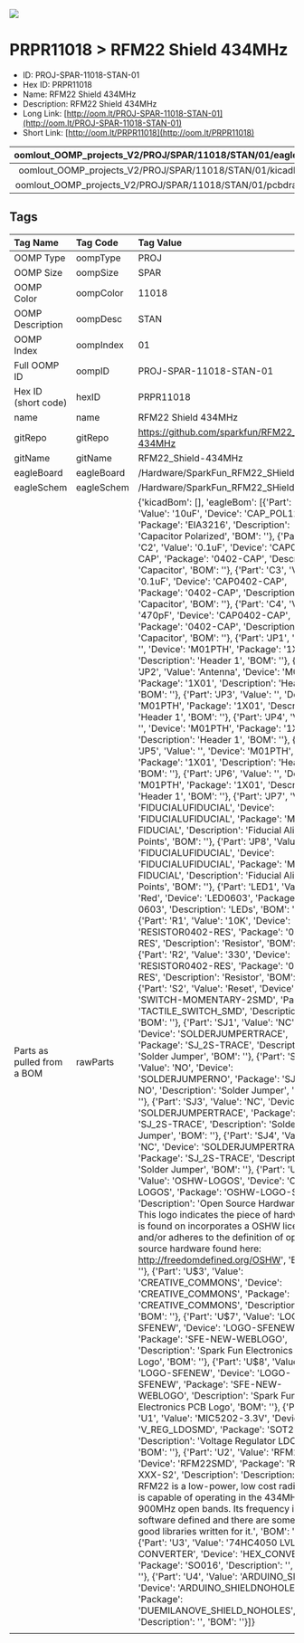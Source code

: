 


  
![][im]
# PRPR11018 > RFM22 Shield 434MHz

- ID: PROJ-SPAR-11018-STAN-01
- Hex ID: PRPR11018
- Name: RFM22 Shield 434MHz
- Description: RFM22 Shield 434MHz
- Long Link: [http://oom.lt/PROJ-SPAR-11018-STAN-01](http://oom.lt/PROJ-SPAR-11018-STAN-01)
- Short Link: [http://oom.lt/PRPR11018](http://oom.lt/PRPR11018)
  

|oomlout_OOMP_projects_V2/PROJ/SPAR/11018/STAN/01/eagleImage.png|oomlout_OOMP_projects_V2/PROJ/SPAR/11018/STAN/01/eagleSchemImage.png|oomlout_OOMP_projects_V2/PROJ/SPAR/11018/STAN/01/kicadPcb3dFront.png|oomlout_OOMP_projects_V2/PROJ/SPAR/11018/STAN/01/kicadPcb3dBack.png|
| :---: | :---: | :---: | :---: |
|oomlout_OOMP_projects_V2/PROJ/SPAR/11018/STAN/01/kicadPcb3d.png|oomlout_OOMP_projects_V2/PROJ/SPAR/11018/STAN/01/bomBack.png|oomlout_OOMP_projects_V2/PROJ/SPAR/11018/STAN/01/bomFront.png|oomlout_OOMP_projects_V2/PROJ/SPAR/11018/STAN/01/pcbdraw.svg|
|oomlout_OOMP_projects_V2/PROJ/SPAR/11018/STAN/01/pcbdrawBack.svg||||

## Tags
  

|Tag Name|Tag Code|Tag Value|
| :--- | :--- | :--- |
|OOMP Type|oompType|PROJ|
|OOMP Size|oompSize|SPAR|
|OOMP Color|oompColor|11018|
|OOMP Description|oompDesc|STAN|
|OOMP Index|oompIndex|01|
|Full OOMP ID|oompID|PROJ-SPAR-11018-STAN-01|
|Hex ID (short code)|hexID|PRPR11018|
|name|name|RFM22 Shield 434MHz|
|gitRepo|gitRepo|https://github.com/sparkfun/RFM22_Shield-434MHz|
|gitName|gitName|RFM22_Shield-434MHz|
|eagleBoard|eagleBoard|/Hardware/SparkFun_RFM22_SHield.brd|
|eagleSchem|eagleSchem|/Hardware/SparkFun_RFM22_SHield.sch|
|Parts as pulled from a BOM|rawParts|{'kicadBom': [], 'eagleBom': [{'Part': 'C1', 'Value': '10uF', 'Device': 'CAP_POL1206', 'Package': 'EIA3216', 'Description': 'Capacitor Polarized', 'BOM': ''}, {'Part': 'C2', 'Value': '0.1uF', 'Device': 'CAP0402-CAP', 'Package': '0402-CAP', 'Description': 'Capacitor', 'BOM': ''}, {'Part': 'C3', 'Value': '0.1uF', 'Device': 'CAP0402-CAP', 'Package': '0402-CAP', 'Description': 'Capacitor', 'BOM': ''}, {'Part': 'C4', 'Value': '470pF', 'Device': 'CAP0402-CAP', 'Package': '0402-CAP', 'Description': 'Capacitor', 'BOM': ''}, {'Part': 'JP1', 'Value': '', 'Device': 'M01PTH', 'Package': '1X01', 'Description': 'Header 1', 'BOM': ''}, {'Part': 'JP2', 'Value': 'Antenna', 'Device': 'M01PTH', 'Package': '1X01', 'Description': 'Header 1', 'BOM': ''}, {'Part': 'JP3', 'Value': '', 'Device': 'M01PTH', 'Package': '1X01', 'Description': 'Header 1', 'BOM': ''}, {'Part': 'JP4', 'Value': '', 'Device': 'M01PTH', 'Package': '1X01', 'Description': 'Header 1', 'BOM': ''}, {'Part': 'JP5', 'Value': '', 'Device': 'M01PTH', 'Package': '1X01', 'Description': 'Header 1', 'BOM': ''}, {'Part': 'JP6', 'Value': '', 'Device': 'M01PTH', 'Package': '1X01', 'Description': 'Header 1', 'BOM': ''}, {'Part': 'JP7', 'Value': 'FIDUCIALUFIDUCIAL', 'Device': 'FIDUCIALUFIDUCIAL', 'Package': 'MICRO-FIDUCIAL', 'Description': 'Fiducial Alignment Points', 'BOM': ''}, {'Part': 'JP8', 'Value': 'FIDUCIALUFIDUCIAL', 'Device': 'FIDUCIALUFIDUCIAL', 'Package': 'MICRO-FIDUCIAL', 'Description': 'Fiducial Alignment Points', 'BOM': ''}, {'Part': 'LED1', 'Value': 'Red', 'Device': 'LED0603', 'Package': 'LED-0603', 'Description': 'LEDs', 'BOM': ''}, {'Part': 'R1', 'Value': '10K', 'Device': 'RESISTOR0402-RES', 'Package': '0402-RES', 'Description': 'Resistor', 'BOM': ''}, {'Part': 'R2', 'Value': '330', 'Device': 'RESISTOR0402-RES', 'Package': '0402-RES', 'Description': 'Resistor', 'BOM': ''}, {'Part': 'S2', 'Value': 'Reset', 'Device': 'SWITCH-MOMENTARY-2SMD', 'Package': 'TACTILE_SWITCH_SMD', 'Description': '', 'BOM': ''}, {'Part': 'SJ1', 'Value': 'NC', 'Device': 'SOLDERJUMPERTRACE', 'Package': 'SJ_2S-TRACE', 'Description': 'Solder Jumper', 'BOM': ''}, {'Part': 'SJ2', 'Value': 'NO', 'Device': 'SOLDERJUMPERNO', 'Package': 'SJ_2S-NO', 'Description': 'Solder Jumper', 'BOM': ''}, {'Part': 'SJ3', 'Value': 'NC', 'Device': 'SOLDERJUMPERTRACE', 'Package': 'SJ_2S-TRACE', 'Description': 'Solder Jumper', 'BOM': ''}, {'Part': 'SJ4', 'Value': 'NC', 'Device': 'SOLDERJUMPERTRACE', 'Package': 'SJ_2S-TRACE', 'Description': 'Solder Jumper', 'BOM': ''}, {'Part': 'U$1', 'Value': 'OSHW-LOGOS', 'Device': 'OSHW-LOGOS', 'Package': 'OSHW-LOGO-S', 'Description': 'Open Source Hardware Logo This logo indicates the piece of hardware it is found on incorporates a OSHW license and/or adheres to the definition of open source hardware found here: http://freedomdefined.org/OSHW', 'BOM': ''}, {'Part': 'U$3', 'Value': 'CREATIVE_COMMONS', 'Device': 'CREATIVE_COMMONS', 'Package': 'CREATIVE_COMMONS', 'Description': '', 'BOM': ''}, {'Part': 'U$7', 'Value': 'LOGO-SFENEW', 'Device': 'LOGO-SFENEW', 'Package': 'SFE-NEW-WEBLOGO', 'Description': 'Spark Fun Electronics PCB Logo', 'BOM': ''}, {'Part': 'U$8', 'Value': 'LOGO-SFENEW', 'Device': 'LOGO-SFENEW', 'Package': 'SFE-NEW-WEBLOGO', 'Description': 'Spark Fun Electronics PCB Logo', 'BOM': ''}, {'Part': 'U1', 'Value': 'MIC5202-3.3V', 'Device': 'V_REG_LDOSMD', 'Package': 'SOT23-5', 'Description': 'Voltage Regulator LDO', 'BOM': ''}, {'Part': 'U2', 'Value': 'RFM22', 'Device': 'RFM22SMD', 'Package': 'RFM22-XXX-S2', 'Description': 'Description: The RFM22 is a low-power, low cost radio that is capable of operating in the 434MHz and 900MHz open bands. Its frequency is software defined and there are some very good libraries written for it.', 'BOM': ''}, {'Part': 'U3', 'Value': '74HC4050 LVL CONVERTER', 'Device': 'HEX_CONVERTER', 'Package': 'SO016', 'Description': '', 'BOM': ''}, {'Part': 'U4', 'Value': 'ARDUINO_SHIELD', 'Device': 'ARDUINO_SHIELDNOHOLES', 'Package': 'DUEMILANOVE_SHIELD_NOHOLES', 'Description': '', 'BOM': ''}]}|
||||



[im]: PROJ/SPAR/11018/STAN/01/kicadPcb3d_450.png
